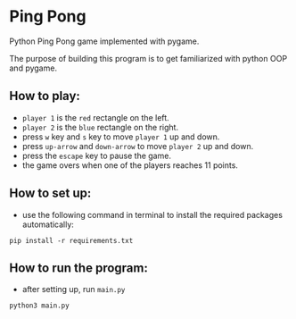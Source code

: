 # Ping Pong
Python Ping Pong game implemented with pygame.

The purpose of building this program is to get familiarized with python OOP and pygame.

How to play:
-
* `player 1` is the `red` rectangle on the left.
* `player 2` is the `blue` rectangle on the right.
* press `w` key and `s` key to move `player 1` up and down.
* press `up-arrow` and `down-arrow` to move `player 2` up and down.
* press the `escape` key to pause the game.
* the game overs when one of the players reaches 11 points.

How to set up:
-
* use the following command in terminal to install the required packages automatically:
```
pip install -r requirements.txt
```

How to run the program:
-
* after setting up, run `main.py`
```
python3 main.py
```
